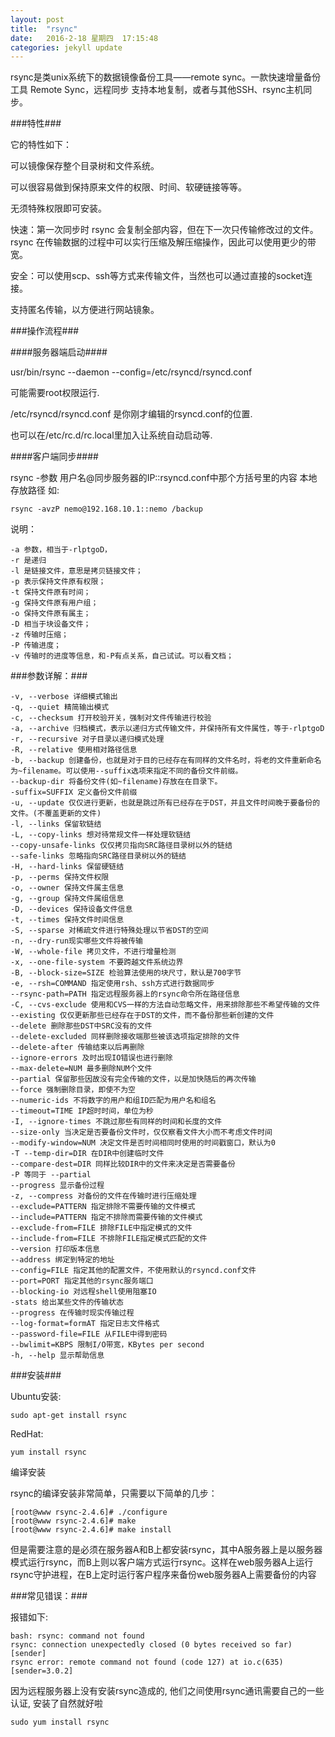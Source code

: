 ```yaml
---
layout: post
title:  "rsync"
date:   2016-2-18 星期四  17:15:48    
categories: jekyll update
---
```


rsync是类unix系统下的数据镜像备份工具——remote sync。一款快速增量备份工具 Remote Sync，远程同步 支持本地复制，或者与其他SSH、rsync主机同步。

###特性###

它的特性如下：

可以镜像保存整个目录树和文件系统。

可以很容易做到保持原来文件的权限、时间、软硬链接等等。

无须特殊权限即可安装。

快速：第一次同步时 rsync 会复制全部内容，但在下一次只传输修改过的文件。rsync 在传输数据的过程中可以实行压缩及解压缩操作，因此可以使用更少的带宽。

安全：可以使用scp、ssh等方式来传输文件，当然也可以通过直接的socket连接。

支持匿名传输，以方便进行网站镜象。

###操作流程###

####服务器端启动####

usr/bin/rsync --daemon --config=/etc/rsyncd/rsyncd.conf

可能需要root权限运行.

/etc/rsyncd/rsyncd.conf 是你刚才编辑的rsyncd.conf的位置.

也可以在/etc/rc.d/rc.local里加入让系统自动启动等.

####客户端同步####

rsync -参数 用户名@同步服务器的IP::rsyncd.conf中那个方括号里的内容 本地存放路径 如:

	rsync -avzP nemo@192.168.10.1::nemo /backup

说明：

	-a 参数，相当于-rlptgoD，
	-r 是递归 
	-l 是链接文件，意思是拷贝链接文件；
	-p 表示保持文件原有权限；
	-t 保持文件原有时间；
	-g 保持文件原有用户组；
	-o 保持文件原有属主；
	-D 相当于块设备文件；
	-z 传输时压缩；
	-P 传输进度；
	-v 传输时的进度等信息，和-P有点关系，自己试试。可以看文档；

###参数详解：###

	-v, --verbose 详细模式输出
	-q, --quiet 精简输出模式
	-c, --checksum 打开校验开关，强制对文件传输进行校验
	-a, --archive 归档模式，表示以递归方式传输文件，并保持所有文件属性，等于-rlptgoD
	-r, --recursive 对子目录以递归模式处理
	-R, --relative 使用相对路径信息
	-b, --backup 创建备份，也就是对于目的已经存在有同样的文件名时，将老的文件重新命名为~filename。可以使用--suffix选项来指定不同的备份文件前缀。
	--backup-dir 将备份文件(如~filename)存放在在目录下。
	-suffix=SUFFIX 定义备份文件前缀
	-u, --update 仅仅进行更新，也就是跳过所有已经存在于DST，并且文件时间晚于要备份的文件。(不覆盖更新的文件)
	-l, --links 保留软链结
	-L, --copy-links 想对待常规文件一样处理软链结
	--copy-unsafe-links 仅仅拷贝指向SRC路径目录树以外的链结
	--safe-links 忽略指向SRC路径目录树以外的链结
	-H, --hard-links 保留硬链结
	-p, --perms 保持文件权限
	-o, --owner 保持文件属主信息
	-g, --group 保持文件属组信息
	-D, --devices 保持设备文件信息
	-t, --times 保持文件时间信息
	-S, --sparse 对稀疏文件进行特殊处理以节省DST的空间
	-n, --dry-run现实哪些文件将被传输
	-W, --whole-file 拷贝文件，不进行增量检测
	-x, --one-file-system 不要跨越文件系统边界
	-B, --block-size=SIZE 检验算法使用的块尺寸，默认是700字节
	-e, --rsh=COMMAND 指定使用rsh、ssh方式进行数据同步
	--rsync-path=PATH 指定远程服务器上的rsync命令所在路径信息
	-C, --cvs-exclude 使用和CVS一样的方法自动忽略文件，用来排除那些不希望传输的文件
	--existing 仅仅更新那些已经存在于DST的文件，而不备份那些新创建的文件
	--delete 删除那些DST中SRC没有的文件
	--delete-excluded 同样删除接收端那些被该选项指定排除的文件
	--delete-after 传输结束以后再删除
	--ignore-errors 及时出现IO错误也进行删除
	--max-delete=NUM 最多删除NUM个文件
	--partial 保留那些因故没有完全传输的文件，以是加快随后的再次传输
	--force 强制删除目录，即使不为空
	--numeric-ids 不将数字的用户和组ID匹配为用户名和组名
	--timeout=TIME IP超时时间，单位为秒
	-I, --ignore-times 不跳过那些有同样的时间和长度的文件
	--size-only 当决定是否要备份文件时，仅仅察看文件大小而不考虑文件时间
	--modify-window=NUM 决定文件是否时间相同时使用的时间戳窗口，默认为0
	-T --temp-dir=DIR 在DIR中创建临时文件
	--compare-dest=DIR 同样比较DIR中的文件来决定是否需要备份
	-P 等同于 --partial
	--progress 显示备份过程
	-z, --compress 对备份的文件在传输时进行压缩处理
	--exclude=PATTERN 指定排除不需要传输的文件模式
	--include=PATTERN 指定不排除而需要传输的文件模式
	--exclude-from=FILE 排除FILE中指定模式的文件
	--include-from=FILE 不排除FILE指定模式匹配的文件
	--version 打印版本信息
	--address 绑定到特定的地址
	--config=FILE 指定其他的配置文件，不使用默认的rsyncd.conf文件
	--port=PORT 指定其他的rsync服务端口
	--blocking-io 对远程shell使用阻塞IO
	-stats 给出某些文件的传输状态
	--progress 在传输时现实传输过程
	--log-format=formAT 指定日志文件格式
	--password-file=FILE 从FILE中得到密码
	--bwlimit=KBPS 限制I/O带宽，KBytes per second
	-h, --help 显示帮助信息

###安装###

Ubuntu安装: 

	sudo apt-get install rsync

RedHat:

	yum install rsync

编译安装

rsync的编译安装非常简单，只需要以下简单的几步：

	[root@www rsync-2.4.6]# ./configure
	[root@www rsync-2.4.6]# make
	[root@www rsync-2.4.6]# make install

但是需要注意的是必须在服务器A和B上都安装rsync，其中A服务器上是以服务器模式运行rsync，而B上则以客户端方式运行rsync。这样在web服务器A上运行rsync守护进程，在B上定时运行客户程序来备份web服务器A上需要备份的内容

###常见错误：###

报错如下:

	bash: rsync: command not found
	rsync: connection unexpectedly closed (0 bytes received so far) [sender]
	rsync error: remote command not found (code 127) at io.c(635) [sender=3.0.2]

因为远程服务器上没有安装rsync造成的, 他们之间使用rsync通讯需要自己的一些认证, 安装了自然就好啦

	sudo yum install rsync
